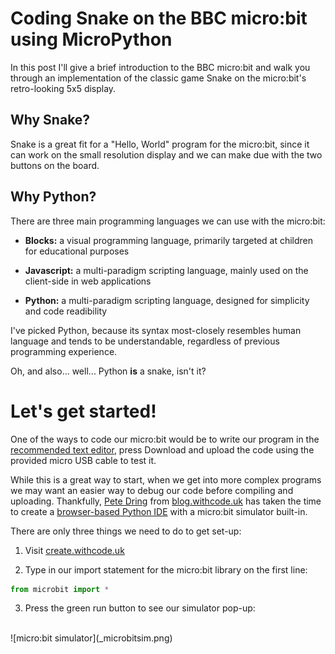 # Coding Snake on the BBC micro:bit using MicroPython

In this post I'll give a brief introduction to the BBC micro:bit and walk you through an implementation of the classic game Snake on the micro:bit's retro-looking 5x5 display.

## Why Snake?

Snake is a great fit for a "Hello, World" program for the micro:bit, since it can work on the small resolution display and we can make due with the two buttons on the board.  

## Why Python?

There are three main programming languages we can use with the micro:bit:

* **Blocks:**
a visual programming language, primarily targeted at children for educational purposes

* **Javascript:**
a multi-paradigm scripting language, mainly used on the client-side in web applications

* **Python:**
a multi-paradigm scripting language, designed for simplicity and code readibility

I've picked Python, because its syntax most-closely resembles human language and tends to be understandable, regardless of previous programming experience.

Oh, and also... well... Python **is** a snake, isn't it?

# Let's get started!

One of the ways to code our micro:bit would be to write our program in the [recommended text editor](https://python.microbit.org/), press Download and upload the code using the provided micro USB cable to test it.

While this is a great way to start, when we get into more complex programs we may want an easier way to debug our code before compiling and uploading. Thankfully, [Pete Dring](https://github.com/pddring) from [blog.withcode.uk](https://blog.withcode.uk/) has taken the time to create a [browser-based Python IDE](https://create.withcode.uk/) with a micro:bit simulator built-in.

There are only three things we need to do to get set-up:

1. Visit [create.withcode.uk](https://create.withcode.uk/)

2. Type in our import statement for the micro:bit library on the first line:
```Python
from microbit import *
```

3. Press the green run button to see our simulator pop-up:

<br>
![micro:bit simulator](_microbitsim.png)
